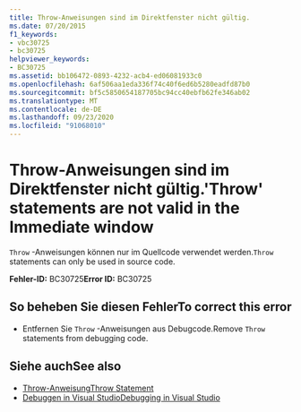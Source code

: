 ```yaml
---
title: Throw-Anweisungen sind im Direktfenster nicht gültig.
ms.date: 07/20/2015
f1_keywords:
- vbc30725
- bc30725
helpviewer_keywords:
- BC30725
ms.assetid: bb106472-0893-4232-acb4-ed06081933c0
ms.openlocfilehash: 6af506aa1eda336f74c40f6ed6b5280eadfd87b0
ms.sourcegitcommit: bf5c5850654187705bc94cc40ebfb62fe346ab02
ms.translationtype: MT
ms.contentlocale: de-DE
ms.lasthandoff: 09/23/2020
ms.locfileid: "91068010"
---
```

# <a name="throw-statements-are-not-valid-in-the-immediate-window"></a><span data-ttu-id="b1bec-102">Throw-Anweisungen sind im Direktfenster nicht gültig.</span><span class="sxs-lookup"><span data-stu-id="b1bec-102">'Throw' statements are not valid in the Immediate window</span></span>

<span data-ttu-id="b1bec-103">`Throw` -Anweisungen können nur im Quellcode verwendet werden.</span><span class="sxs-lookup"><span data-stu-id="b1bec-103">`Throw` statements can only be used in source code.</span></span>  
  
 <span data-ttu-id="b1bec-104">**Fehler-ID:** BC30725</span><span class="sxs-lookup"><span data-stu-id="b1bec-104">**Error ID:** BC30725</span></span>  
  
## <a name="to-correct-this-error"></a><span data-ttu-id="b1bec-105">So beheben Sie diesen Fehler</span><span class="sxs-lookup"><span data-stu-id="b1bec-105">To correct this error</span></span>  
  
- <span data-ttu-id="b1bec-106">Entfernen Sie `Throw` -Anweisungen aus Debugcode.</span><span class="sxs-lookup"><span data-stu-id="b1bec-106">Remove `Throw` statements from debugging code.</span></span>  
  
## <a name="see-also"></a><span data-ttu-id="b1bec-107">Siehe auch</span><span class="sxs-lookup"><span data-stu-id="b1bec-107">See also</span></span>

- [<span data-ttu-id="b1bec-108">Throw-Anweisung</span><span class="sxs-lookup"><span data-stu-id="b1bec-108">Throw Statement</span></span>](../language-reference/statements/throw-statement.md)
- [<span data-ttu-id="b1bec-109">Debuggen in Visual Studio</span><span class="sxs-lookup"><span data-stu-id="b1bec-109">Debugging in Visual Studio</span></span>](/visualstudio/debugger/debugger-feature-tour)
